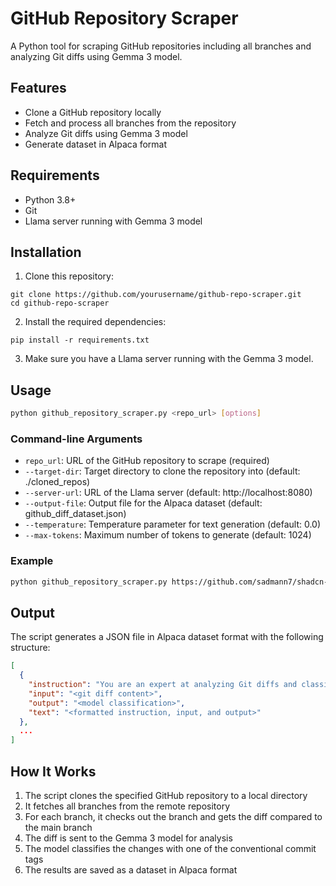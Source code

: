 # GitHub Repository Scraper

A Python tool for scraping GitHub repositories including all branches and analyzing Git diffs using Gemma 3 model.

## Features

- Clone a GitHub repository locally
- Fetch and process all branches from the repository
- Analyze Git diffs using Gemma 3 model
- Generate dataset in Alpaca format

## Requirements

- Python 3.8+
- Git
- Llama server running with Gemma 3 model

## Installation

1. Clone this repository:
```
git clone https://github.com/yourusername/github-repo-scraper.git
cd github-repo-scraper
```

2. Install the required dependencies:
```
pip install -r requirements.txt
```

3. Make sure you have a Llama server running with the Gemma 3 model.

## Usage

```bash
python github_repository_scraper.py <repo_url> [options]
```

### Command-line Arguments

- `repo_url`: URL of the GitHub repository to scrape (required)
- `--target-dir`: Target directory to clone the repository into (default: ./cloned_repos)
- `--server-url`: URL of the Llama server (default: http://localhost:8080)
- `--output-file`: Output file for the Alpaca dataset (default: github_diff_dataset.json)
- `--temperature`: Temperature parameter for text generation (default: 0.0)
- `--max-tokens`: Maximum number of tokens to generate (default: 1024)

### Example

```bash
python github_repository_scraper.py https://github.com/sadmann7/shadcn-table.git --server-url http://localhost:8080
```

## Output

The script generates a JSON file in Alpaca dataset format with the following structure:

```json
[
  {
    "instruction": "You are an expert at analyzing Git diffs and classifying their changes in short, 10-15 word summaries. Make sure to read the diffs line-by-line for the provided diff by reading what has been added, and removed on the currently unstaged files in the repository. Then proceed to classify it with one of the tags, that are the following: feat: A new feature, fix: A bug fix, docs: Documentation only changes, style: Changes that do not affect the meaning of the code, refactor: A code change that neither fixes a bug nor adds a feature, perf: A code change that improves performance, test: Adding missing tests or correcting existing tests, build: Changes that affect the build system or external dependencies, ci: Changes to CI configuration files and scripts, chore: Other changes that don't modify src or test files. You can also use these tags with scopes in parentheses to provide more context, for example: fix(deps): Update dependency versions, feat(auth): Add new authentication method. Your response should be a short 10-15 word summary starting with the tag. For example: 'feat: implemented user authentication with JWT tokens' or 'fix(deps): updated npm dependencies to fix security vulnerabilities'. By any means, do not exceed the 15 word limit, and do not produce anything more than this one sentence.",
    "input": "<git diff content>",
    "output": "<model classification>",
    "text": "<formatted instruction, input, and output>"
  },
  ...
]
```

## How It Works

1. The script clones the specified GitHub repository to a local directory
2. It fetches all branches from the remote repository
3. For each branch, it checks out the branch and gets the diff compared to the main branch
4. The diff is sent to the Gemma 3 model for analysis
5. The model classifies the changes with one of the conventional commit tags
6. The results are saved as a dataset in Alpaca format